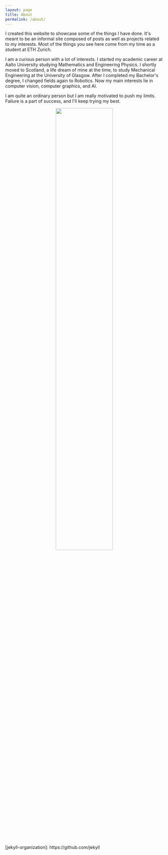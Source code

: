 ```yaml
---
layout: page
title: About
permalink: /about/
---
```

I created this website to showcase some of the things I have done. It's meant to be an informal site composed of posts as well as projects related to my interests. Most of the things you see here come from my time as a student at ETH Zurich.

I am a curious person with a lot of interests. I started my academic career at Aalto University studying Mathematics and Engineering Physics. I shortly moved to Scotland, a life dream of mine at the time, to study Mechanical Engineering at the University of Glasgow. After I completed my Bachelor's degree, I changed fields again to Robotics. Now my main interests lie in computer vision, computer graphics, and AI.

I am quite an ordinary person but I am really motivated to push my limits. Failure is a part of success, and I'll keep trying my best. 

<!--<div class="table-responsive">
	<table class="table table-hover">
		<thead>
   <tbody><tr>
     <td style="word-wrap: break-word">
        <h3 align="left"><i>'No Man is an Island'</i></h3>
<pre style="background: white;word-wrap: break-word">No man is an island entire of itself; 
every man is a piece of the continent, a part of the main; 
if a clod be washed away by the sea, Europe 
is the less, as well as if a promontory were, as 
well as any manner of thy friends or of thine own were; 

any man's death diminishes me, 
because I am involved in mankind. 

And therefore never send to know for whom 
the bell tolls; it tolls for thee. 

- John Donne 
</pre>
     </td>
  </tr>
</tbody></thead></table>
-->

<div style="text-align: center;">
<img src="../assets/images/bicycle.jpg" class ="center" width="60%" height="60%">
</div>
[jekyll-organization]: https://github.com/jekyll
